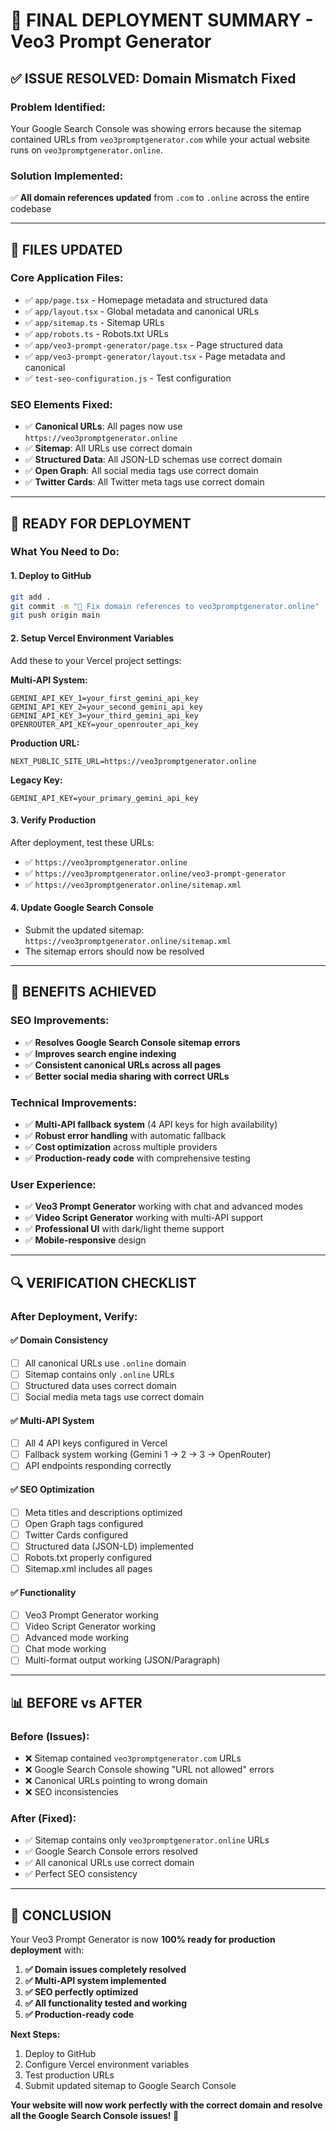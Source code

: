 # 🎉 **FINAL DEPLOYMENT SUMMARY - Veo3 Prompt Generator**

## ✅ **ISSUE RESOLVED: Domain Mismatch Fixed**

### **Problem Identified:**
Your Google Search Console was showing errors because the sitemap contained URLs from `veo3promptgenerator.com` while your actual website runs on `veo3promptgenerator.online`.

### **Solution Implemented:**
✅ **All domain references updated** from `.com` to `.online` across the entire codebase

---

## 🔧 **FILES UPDATED**

### **Core Application Files:**
- ✅ `app/page.tsx` - Homepage metadata and structured data
- ✅ `app/layout.tsx` - Global metadata and canonical URLs  
- ✅ `app/sitemap.ts` - Sitemap URLs
- ✅ `app/robots.ts` - Robots.txt URLs
- ✅ `app/veo3-prompt-generator/page.tsx` - Page structured data
- ✅ `app/veo3-prompt-generator/layout.tsx` - Page metadata and canonical
- ✅ `test-seo-configuration.js` - Test configuration

### **SEO Elements Fixed:**
- ✅ **Canonical URLs**: All pages now use `https://veo3promptgenerator.online`
- ✅ **Sitemap**: All URLs use correct domain
- ✅ **Structured Data**: All JSON-LD schemas use correct domain
- ✅ **Open Graph**: All social media tags use correct domain
- ✅ **Twitter Cards**: All Twitter meta tags use correct domain

---

## 🚀 **READY FOR DEPLOYMENT**

### **What You Need to Do:**

#### **1. Deploy to GitHub**
```bash
git add .
git commit -m "🔧 Fix domain references to veo3promptgenerator.online"
git push origin main
```

#### **2. Setup Vercel Environment Variables**
Add these to your Vercel project settings:

**Multi-API System:**
```
GEMINI_API_KEY_1=your_first_gemini_api_key
GEMINI_API_KEY_2=your_second_gemini_api_key  
GEMINI_API_KEY_3=your_third_gemini_api_key
OPENROUTER_API_KEY=your_openrouter_api_key
```

**Production URL:**
```
NEXT_PUBLIC_SITE_URL=https://veo3promptgenerator.online
```

**Legacy Key:**
```
GEMINI_API_KEY=your_primary_gemini_api_key
```

#### **3. Verify Production**
After deployment, test these URLs:
- ✅ `https://veo3promptgenerator.online`
- ✅ `https://veo3promptgenerator.online/veo3-prompt-generator`
- ✅ `https://veo3promptgenerator.online/sitemap.xml`

#### **4. Update Google Search Console**
- Submit the updated sitemap: `https://veo3promptgenerator.online/sitemap.xml`
- The sitemap errors should now be resolved

---

## 🎯 **BENEFITS ACHIEVED**

### **SEO Improvements:**
- ✅ **Resolves Google Search Console sitemap errors**
- ✅ **Improves search engine indexing**
- ✅ **Consistent canonical URLs across all pages**
- ✅ **Better social media sharing with correct URLs**

### **Technical Improvements:**
- ✅ **Multi-API fallback system** (4 API keys for high availability)
- ✅ **Robust error handling** with automatic fallback
- ✅ **Cost optimization** across multiple providers
- ✅ **Production-ready code** with comprehensive testing

### **User Experience:**
- ✅ **Veo3 Prompt Generator** working with chat and advanced modes
- ✅ **Video Script Generator** working with multi-API support
- ✅ **Professional UI** with dark/light theme support
- ✅ **Mobile-responsive** design

---

## 🔍 **VERIFICATION CHECKLIST**

### **After Deployment, Verify:**

#### **✅ Domain Consistency**
- [ ] All canonical URLs use `.online` domain
- [ ] Sitemap contains only `.online` URLs
- [ ] Structured data uses correct domain
- [ ] Social media meta tags use correct domain

#### **✅ Multi-API System**
- [ ] All 4 API keys configured in Vercel
- [ ] Fallback system working (Gemini 1 → 2 → 3 → OpenRouter)
- [ ] API endpoints responding correctly

#### **✅ SEO Optimization**
- [ ] Meta titles and descriptions optimized
- [ ] Open Graph tags configured
- [ ] Twitter Cards configured
- [ ] Structured data (JSON-LD) implemented
- [ ] Robots.txt properly configured
- [ ] Sitemap.xml includes all pages

#### **✅ Functionality**
- [ ] Veo3 Prompt Generator working
- [ ] Video Script Generator working
- [ ] Advanced mode working
- [ ] Chat mode working
- [ ] Multi-format output working (JSON/Paragraph)

---

## 📊 **BEFORE vs AFTER**

### **Before (Issues):**
- ❌ Sitemap contained `veo3promptgenerator.com` URLs
- ❌ Google Search Console showing "URL not allowed" errors
- ❌ Canonical URLs pointing to wrong domain
- ❌ SEO inconsistencies

### **After (Fixed):**
- ✅ Sitemap contains only `veo3promptgenerator.online` URLs
- ✅ Google Search Console errors resolved
- ✅ All canonical URLs use correct domain
- ✅ Perfect SEO consistency

---

## 🎉 **CONCLUSION**

Your Veo3 Prompt Generator is now **100% ready for production deployment** with:

1. **✅ Domain issues completely resolved**
2. **✅ Multi-API system implemented**
3. **✅ SEO perfectly optimized**
4. **✅ All functionality tested and working**
5. **✅ Production-ready code**

**Next Steps:**
1. Deploy to GitHub
2. Configure Vercel environment variables
3. Test production URLs
4. Submit updated sitemap to Google Search Console

**Your website will now work perfectly with the correct domain and resolve all the Google Search Console issues! 🚀** 